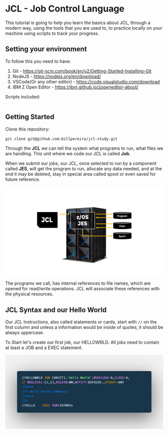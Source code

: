# JCL - Job Control Language

This tutorial is going to help you learn the basics about JCL, through a modern way, using the tools that you are used to, to practice locally on your machine using scripts to track your progress.

## Setting your environment
To follow this you need to have:
1. Git - https://git-scm.com/book/en/v2/Getting-Started-Installing-Git
2. NodeJS - https://nodejs.org/en/download/
3. VSCode(Or any other editor) - https://code.visualstudio.com/download
4. IBM Z Open Editor - https://ibm.github.io/zopeneditor-about/

Scripts included:
```

```
## Getting Started

Clone this repository:
```
git clone git@github.com:billpereira/jcl-study.git
```

Through the <strong>JCL</strong> we can tell the system what programs to run, what files we are handling. This unit where we code our JCL is called <strong>Job</strong>.

When we submit our jobs, our JCL, once selected to run by a component called <strong>JES</strong>, will get the program to run, allocate any data needed, and at the end it may be deleted, stay in special area called spool or even saved for future reference.

<div align="center"><img src='./jcl-1.png' /></div>

The programs we call, has internal references to file names, which are opened for read/write operations. JCL will associate these references with the physical resources.

## JCL Syntax and our Hello World

Our JCL Instructions, also called statements or cards, start with `//` on the first column and unless a information would be inside of quotes, it should be always uppercase.

To Start let's create our first job, our HELLOWRLD. All jobs need to contain at least a JOB and a EXEC statement.

<div align="center"><img src='./hello.png' /></div>
